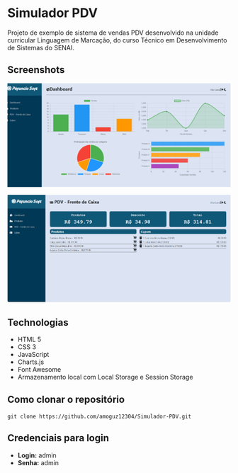 # Simulador PDV

Projeto de exemplo de sistema de vendas PDV desenvolvido na unidade curricular Linguagem de Marcação, do curso Técnico em Desenvolvimento de Sistemas do SENAI.

## Screenshots 

![Tela de Dashboard](https://github.com/amoguz12304/Simulador-PDV/blob/master/telas/Dashboard.png "Tela de Dashboard")

![Tela de PDV](https://github.com/amoguz12304/Simulador-PDV/blob/master/telas/pdv.png "Tela de PDV")


## Technologias 

- HTML 5
- CSS 3 
- JavaScript
- Charts.js
- Font Awesome
- Armazenamento local com Local Storage e Session Storage

    
## Como clonar o repositório

```console
git clone https://github.com/amoguz12304/Simulador-PDV.git
```

## Credenciais para login

- **Login:** admin
- **Senha:** admin
